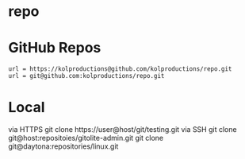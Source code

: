 # repo
# GitHub Repos
	url = https://kolproductions@github.com/kolproductions/repo.git
	url = git@github.com:kolproductions/repo.git

# Local 
 via HTTPS      git clone https://user@host/git/testing.git
 via  SSH       git clone git@host:repositoies/gitolite-admin.git 
                git clone git@daytona:repositories/linux.git
 
